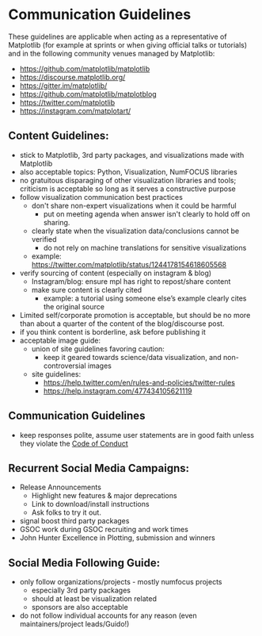 # Communication Guidelines
These guidelines are applicable when acting as a representative of Matplotlib (for example at sprints or when giving official talks or tutorials) and in the following community venues managed by Matplotlib:
* https://github.com/matplotlib/matplotlib
* https://discourse.matplotlib.org/
* https://gitter.im/matplotlib/ 
* https://github.com/matplotlib/matplotblog 
* https://twitter.com/matplotlib
* https://instagram.com/matplotart/

## Content Guidelines:
- stick to Matplotlib, 3rd party packages, and visualizations made with Matplotlib
- also acceptable topics: Python, Visualization, NumFOCUS libraries
- no gratuitous disparaging of other visualization libraries and tools; criticism is acceptable so long as it serves a constructive purpose
- follow visualization communication best practices
    - don't share non-expert visualizations when it could be harmful
      - put on meeting agenda when answer isn't clearly to hold off on sharing. 
    - clearly state when the visualization data/conclusions cannot be verified
      - do not rely on machine translations for sensitive visualizations
    - example: https://twitter.com/matplotlib/status/1244178154618605568
- verify sourcing of content (especially on instagram & blog)
    - Instagram/blog: ensure mpl has right to repost/share content 
    - make sure content is clearly cited
        - example: a tutorial using someone else’s example clearly cites the original source
- Limited self/corporate promotion is acceptable, but should be no more than about a quarter of the content of the blog/discourse post. 
- if you think content is borderline, ask before publishing it 
- acceptable image guide:
    - union of site guidelines favoring caution:
        - keep  it geared towards science/data visualization, and non-controversial images 
    - site guidelines:
        - https://help.twitter.com/en/rules-and-policies/twitter-rules
        - https://help.instagram.com/477434105621119
        
## Communication Guidelines
- keep responses polite, assume user statements are in good faith unless they violate the [Code of Conduct](https://www.python.org/psf/conduct/)

## Recurrent Social Media Campaigns:
- Release Announcements
    - Highlight new features & major deprecations
    - Link to download/install instructions
    - Ask folks to try it out. 
- signal  boost third party packages
- GSOC work during GSOC recruiting and work times
- John Hunter Excellence in Plotting, submission and winners

## Social Media Following Guide:
- only follow organizations/projects - mostly numfocus projects 
    - especially 3rd party packages
    - should at least be visualization related
    - sponsors are also acceptable
- do not follow individual accounts for any reason (even maintainers/project leads/Guido!) 

